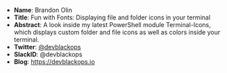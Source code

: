 * **Name**: Brandon Olin
* **Title**: Fun with Fonts: Displaying file and folder icons in your terminal
* **Abstract**: A look inside my latest PowerShell module Terminal-Icons, 
which displays custom folder and file icons as well as colors inside your terminal.
* **Twitter**: [@devblackops](https://twitter.com/devblackops)
* **SlackID**: @devblackops
* **Blog**: https://devblackops.io
